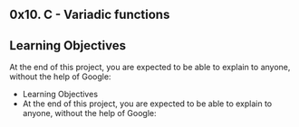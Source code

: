 ## 0x10. C - Variadic functions
## 
## Learning Objectives
At the end of this project, you are expected to be able to explain to anyone, without the help of Google:

* Learning Objectives
* At the end of this project, you are expected to be able to explain to anyone, without the help of Google:
